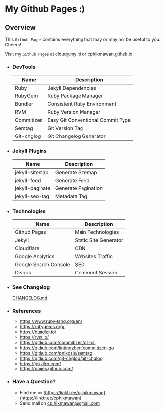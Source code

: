 # My Github Pages :)

## Overview

This `Github Pages` contains everything that may or may not be useful to you. Cheers!

Visit my `Github Pages` at cloudy.my.id or cphikmawan.github.io

- ### DevTools
  
  | Name       | Description                       |
  | ---------- | --------------------------------- |
  | Ruby       | Jekyll Dependencies               |
  | RubyGem    | Ruby Package Manager              |
  | Bundler    | Consistent Ruby Environment       |
  | RVM        | Ruby Version Manager              |
  | Commitizen | Easy Git Conventional Commit Type |
  | Semtag     | Git Version Tag                   |
  | Git-chglog | Git Changelog Generator           |

- ### Jekyll Plugins
  
  | Name            | Description         |
  | --------------- | ------------------- |
  | jekyll-sitemap  | Generate Sitemap    |
  | jekyll-feed     | Generate Feed       |
  | jekyll-paginate | Generate Pagination |
  | jekyll-seo-tag  | Metadata Tag        |

- ### Technologies
  
  | Name                  | Description           |
  | --------------------- | --------------------- |
  | Github Pages          | Main Technologies     |
  | Jekyll                | Static Site Generator |
  | Cloudflare            | CDN                   |
  | Google Analytics      | Websites Traffic      |
  | Google Search Console | SEO                   |
  | Disqus                | Comment Session       |

- ### See Changelog
  
  [CHANGELOG.md](CHANGELOG.md)

- ### References
  
  - https://www.ruby-lang.org/en/
  - https://rubygems.org/
  - https://bundler.io/
  - https://rvm.io/
  - https://github.com/commitizen/cz-cli
  - https://github.com/lintingzhen/commitizen-go
  - https://github.com/pnikosis/semtag
  - https://github.com/git-chglog/git-chglog
  - https://jekyllrb.com/
  - https://pages.github.com/

- ### Have a Question?
  
  - Find me on [https://linktr.ee/cphikmawan](https://linktr.ee/cphikmawan)
  - Send mail on cp.hikmawan@gmail.com
